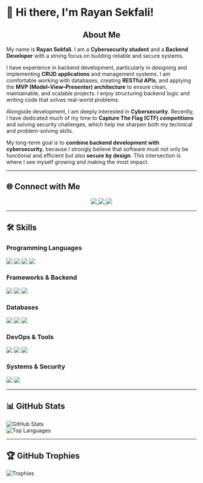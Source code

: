 # 👋 Hi there, I'm Rayan Sekfali!

<div align="center">

## About Me  

</div>

My name is **Rayan Sekfali**. I am a **Cybersecurity student** and a **Backend Developer** with a strong focus on building reliable and secure systems.  

I have experience in backend development, particularly in designing and implementing **CRUD applications** and management systems. I am comfortable working with databases, creating **RESTful APIs**, and applying the **MVP (Model–View–Presenter) architecture** to ensure clean, maintainable, and scalable projects. I enjoy structuring backend logic and writing code that solves real-world problems.  

Alongside development, I am deeply interested in **Cybersecurity**. Recently, I have dedicated much of my time to **Capture The Flag (CTF) competitions** and solving security challenges, which help me sharpen both my technical and problem-solving skills.  

My long-term goal is to **combine backend development with cybersecurity**, because I strongly believe that software must not only be functional and efficient but also **secure by design**. This intersection is where I see myself growing and making the most impact.  

---

## 🌐 Connect with Me  

<p align="center">
  <a href="https://www.linkedin.com/in/rayan-sekfali-25ba16333/" target="_blank">
    <img src="https://img.shields.io/badge/LinkedIn-0077B5?style=for-the-badge&logo=linkedin&logoColor=white"/>
  </a>
  <a href="mailto:rayan7sek@gmail.com" target="_blank">
    <img src="https://img.shields.io/badge/Email-D14836?style=for-the-badge&logo=gmail&logoColor=white"/>
  </a>
  <a href="https://discord.com/users/sekrayan" target="_blank">
    <img src="https://img.shields.io/badge/Discord-5865F2?style=for-the-badge&logo=discord&logoColor=white"/>
  </a>
</p>


---

## 🛠️ Skills

### Programming Languages
<p>
  <img src="https://img.shields.io/badge/C-A8B9CC?style=for-the-badge&logo=c&logoColor=white"/>
  <img src="https://img.shields.io/badge/Python-3776AB?style=for-the-badge&logo=python&logoColor=white"/>
  <img src="https://img.shields.io/badge/JavaScript-F7DF1E?style=for-the-badge&logo=javascript&logoColor=black"/>
  <img src="https://img.shields.io/badge/Java-007396?style=for-the-badge&logo=java&logoColor=white"/>
</p>

### Frameworks & Backend
<p>
  <img src="https://img.shields.io/badge/Node.js-339933?style=for-the-badge&logo=node.js&logoColor=white"/>
  <img src="https://img.shields.io/badge/Express-000000?style=for-the-badge&logo=express&logoColor=white"/>
  <img src="https://img.shields.io/badge/Flask-000000?style=for-the-badge&logo=flask&logoColor=white"/>
</p>

### Databases
<p>
  <img src="https://img.shields.io/badge/PostgreSQL-4169E1?style=for-the-badge&logo=postgresql&logoColor=white"/>
  <img src="https://img.shields.io/badge/SQLite-003B57?style=for-the-badge&logo=sqlite&logoColor=white"/>
  <img src="https://img.shields.io/badge/Firebase-FFCA28?style=for-the-badge&logo=firebase&logoColor=black"/>
</p>

### DevOps & Tools
<p>
  <img src="https://img.shields.io/badge/Git-F05032?style=for-the-badge&logo=git&logoColor=white"/>
  <img src="https://img.shields.io/badge/GitHub-181717?style=for-the-badge&logo=github&logoColor=white"/>
  <img src="https://img.shields.io/badge/Docker-2496ED?style=for-the-badge&logo=docker&logoColor=white"/>
</p>

### Systems & Security
<p>
  <img src="https://img.shields.io/badge/Kali_Linux-557C94?style=for-the-badge&logo=kalilinux&logoColor=white"/>
  <img src="https://img.shields.io/badge/Wazuh-000000?style=for-the-badge&logoColor=white"/>
</p>

---

## 📊 GitHub Stats

![GitHub Stats](https://github-readme-stats.vercel.app/api?username=sek7rayan&show_icons=true&theme=tokyonight)  
![Top Languages](https://github-readme-stats.vercel.app/api/top-langs/?username=sek7rayan&layout=compact&theme=tokyonight)  


---

## 🏆 GitHub Trophies

![Trophies](https://github-profile-trophy.vercel.app/?username=sek7rayan&theme=darkhub)


